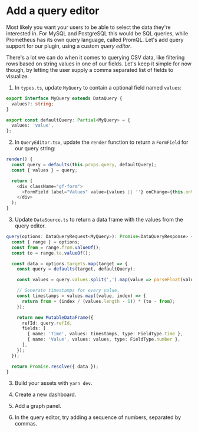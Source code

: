 # Add a query editor

Most likely you want your users to be able to select the data they're interested in. For MySQL and PostgreSQL this would be SQL queries, while Prometheus has its own query language, called PromQL. Let's add query support for our plugin, using a custom _query editor_.

There's a lot we can do when it comes to querying CSV data, like filtering rows based on string values in one of our fields. Let's keep it simple for now though, by letting the user supply a comma separated list of fields to visualize.

1. In `types.ts`, update `MyQuery` to contain a optional field named `values`:

```ts
export interface MyQuery extends DataQuery {
  values?: string;
}
```

```ts
export const defaultQuery: Partial<MyQuery> = {
  values: 'value',
};
```

2. In `QueryEditor.tsx`, update the `render` function to return a `FormField` for our query string:

```ts
render() {
  const query = defaults(this.props.query, defaultQuery);
  const { values } = query;

  return (
    <div className="gf-form">
      <FormField label="Values" value={values || ''} onChange={this.onValuesChange} />
    </div>
  );
}
```

3. Update `DataSource.ts` to return a data frame with the values from the query editor.

```ts
query(options: DataQueryRequest<MyQuery>): Promise<DataQueryResponse> {
  const { range } = options;
  const from = range.from.valueOf();
  const to = range.to.valueOf();

  const data = options.targets.map(target => {
    const query = defaults(target, defaultQuery);

    const values = query.values.split(',').map(value => parseFloat(value));

    // Generate timestamps for every value.
    const timestamps = values.map((value, index) => {
      return from + (index / (values.length - 1)) * (to - from);
    });

    return new MutableDataFrame({
      refId: query.refId,
      fields: [
        { name: 'Time', values: timestamps, type: FieldType.time }, 
        { name: 'Value', values: values, type: FieldType.number },
      ],
    });
  });

  return Promise.resolve({ data });
}
```

3. Build your assets with `yarn dev`.

4. Create a new dashboard.

5. Add a graph panel.

6. In the query editor, try adding a sequence of numbers, separated by commas.

